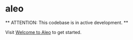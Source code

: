 # aleo

** ATTENTION: This codebase is in active development. **

Visit [Welcome to Aleo](https://github.com/AleoHQ/welcome) to get started.